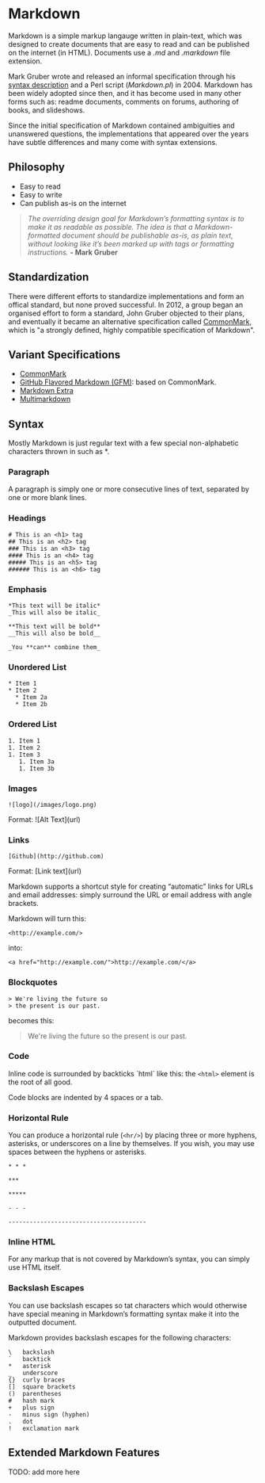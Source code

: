 # Markdown

Markdown is a simple markup langauge written in plain-text, which was designed to create documents that are easy to read and can be published on the internet (in HTML). Documents use a *.md* and *.markdown* file extension.

Mark Gruber wrote and released an informal specification through his [syntax description](https://daringfireball.net/projects/markdown/syntax) and a Perl script (*Markdown.pl*) in 2004. Markdown has been widely adopted since then, and it has become used in many other forms such as: readme documents, comments on forums, authoring of books, and slideshows. 

Since the initial specification of Markdown contained ambiguities and unanswered questions, the implementations that appeared over the years have subtle differences and many come with syntax extensions. 

## Philosophy

- Easy to read
- Easy to write
- Can publish as-is on the internet

>*The overriding design goal for Markdown’s formatting syntax is to make it as readable as possible. The idea is that a Markdown-formatted document should be publishable as-is, as plain text, without looking like it’s been marked up with tags or formatting instructions.* **- Mark Gruber**

## Standardization

There were different efforts to standardize implementations and form an offical standard, but none proved successful. In 2012, a group began an organised effort to form a standard, John Gruber objected to their plans, and eventually it became an alternative specification called [CommonMark](https://commonmark.org/), which is "a strongly defined, highly compatible specification of Markdown".

## Variant Specifications

- [CommonMark](https://commonmark.org/)
- [GitHub Flavored Markdown (GFM)](https://github.github.com/gfm): based on CommonMark.
- [Markdown Extra](https://michelf.ca/projects/php-markdown/extra/)
- [Multimarkdown](https://github.com/fletcher/MultiMarkdown)

## Syntax

Mostly Markdown is just regular text with a few special non-alphabetic characters thrown in such as \*.

### Paragraph

A paragraph is simply one or more consecutive lines of text, separated by one or more blank lines. 

### Headings

	# This is an <h1> tag
	## This is an <h2> tag
	### This is an <h3> tag
	#### This is an <h4> tag
	##### This is an <h5> tag
	###### This is an <h6> tag
	
### Emphasis

	*This text will be italic*
	_This will also be italic_

	**This text will be bold**
	__This will also be bold__

	_You **can** combine them_

### Unordered List

	* Item 1
	* Item 2
	  * Item 2a
	  * Item 2b

### Ordered List

	1. Item 1
	1. Item 2
	1. Item 3
	   1. Item 3a
	   1. Item 3b

### Images

	![logo](/images/logo.png)
	
Format: \!\[Alt Text\]\(url\)

### Links

	[Github](http://github.com)

Format: \[Link text\]\(url\)
	
Markdown supports a shortcut style for creating “automatic” links for URLs and email addresses: simply surround the URL or email address with angle brackets. 

Markdown will turn this:

	<http://example.com/>

into:

	<a href="http://example.com/">http://example.com/</a>


### Blockquotes

	> We're living the future so
	> the present is our past.

becomes this:

> We're living the future so 
> the present is our past.

### Code

Inline code is surrounded by backticks \`html\` like this: the `<html>` element is the root of all good.
	
Code blocks are indented by 4 spaces or a tab.

### Horizontal Rule

You can produce a horizontal rule (`<hr/>`) by placing three or more hyphens, asterisks, or underscores on a line by themselves. If you wish, you may use spaces between the hyphens or asterisks.

	* * *

	***

	*****

	- - -

	---------------------------------------


### Inline HTML

For any markup that is not covered by Markdown’s syntax, you can simply use HTML itself. 

### Backslash Escapes

You can use backslash escapes so tat characters which would otherwise have special meaning in Markdown’s formatting syntax make it into the outputted document. 

Markdown provides backslash escapes for the following characters:

	\   backslash
	`   backtick
	*   asterisk
	_   underscore
	{}  curly braces
	[]  square brackets
	()  parentheses
	#   hash mark
	+   plus sign
	-   minus sign (hyphen)
	.   dot
	!   exclamation mark
	
## Extended Markdown Features

TODO: add more here
